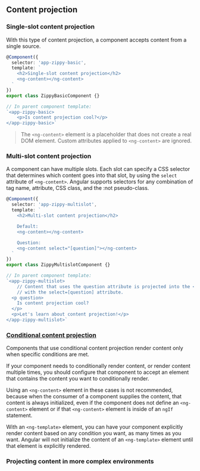 ## Content projection

### Single-slot content projection
With this type of content projection, a component accepts content from a single source.

```typescript
@Component({
  selector: 'app-zippy-basic',
  template: `
    <h2>Single-slot content projection</h2>
    <ng-content></ng-content>
  `
})
export class ZippyBasicComponent {}

// In parent component template:
`<app-zippy-basic>
    <p>Is content projection cool?</p>
</app-zippy-basic>`
```
> The `<ng-content>` element is a placeholder that does not create a real DOM element.
Custom attributes applied to `<ng-content>` are ignored.

### Multi-slot content projection
A component can have multiple slots. Each slot can specify a CSS selector that
determines which content goes into that slot, by using the `select` attribute of `<ng-content>`.
Angular supports selectors for any combination of tag name, attribute, CSS class,
and the :not pseudo-class.

```typescript
@Component({
  selector: 'app-zippy-multislot',
  template: `
    <h2>Multi-slot content projection</h2>

    Default:
    <ng-content></ng-content>

    Question:
    <ng-content select="[question]"></ng-content>
  `
})
export class ZippyMultislotComponent {}

// In parent component template:
`<app-zippy-multislot>
    // Content that uses the question attribute is projected into the <ng-content> element
    // with the select=[question] attribute.
  <p question>
    Is content projection cool?
  </p>
  <p>Let's learn about content projection!</p>
</app-zippy-multislot>`
```

### [Conditional content projection](https://angular.io/guide/content-projection#conditional-content-projection)
Components that use conditional content projection render content only when specific conditions are met.

If your component needs to conditionally render content, or render content multiple times,
you should configure that component to accept an <ng-template> element that contains the
content you want to conditionally render.

Using an `<ng-content>` element in these cases is not recommended, because when the consumer
of a component supplies the content, that content is always initialized, even if the component
does not define an `<ng-content>` element or if that `<ng-content>` element is 
inside of an `ngIf` statement.

With an `<ng-template>` element, you can have your component explicitly render content based
on any condition you want, as many times as you want. Angular will not initialize the content
of an `<ng-template>` element until that element is explicitly rendered.

### Projecting content in more complex environments















